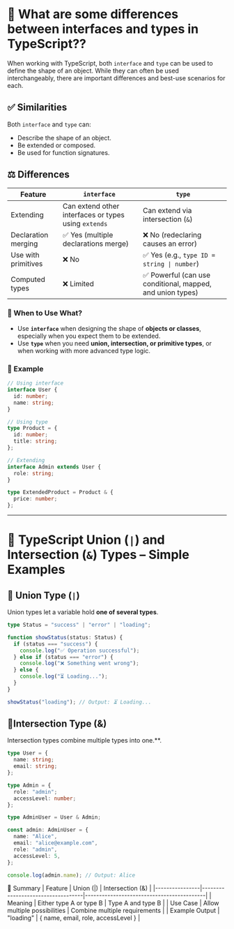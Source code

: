 
# 📘 What are some differences between interfaces and types in TypeScript??

When working with TypeScript, both `interface` and `type` can be used to define the shape of an object. While they can often be used interchangeably, there are important differences and best-use scenarios for each.

## ✅ Similarities
Both `interface` and `type` can:
- Describe the shape of an object.
- Be extended or composed.
- Be used for function signatures.

## ⚖️ Differences

| Feature | `interface` | `type` |
|--------|-------------|--------|
| Extending | Can extend other interfaces or types using `extends` | Can extend via intersection (`&`) |
| Declaration merging | ✅ Yes (multiple declarations merge) | ❌ No (redeclaring causes an error) |
| Use with primitives | ❌ No | ✅ Yes (e.g., `type ID = string \| number`) |
| Computed types | ❌ Limited | ✅ Powerful (can use conditional, mapped, and union types) |

### 🧠 When to Use What?

- Use **`interface`** when designing the shape of **objects or classes**, especially when you expect them to be extended.
- Use **`type`** when you need **union, intersection, or primitive types**, or when working with more advanced type logic.

### 🧪 Example

```ts
// Using interface
interface User {
  id: number;
  name: string;
}

// Using type
type Product = {
  id: number;
  title: string;
};

// Extending
interface Admin extends User {
  role: string;
}

type ExtendedProduct = Product & {
  price: number;
};
```

<hr />

# 🧩 TypeScript Union (`|`) and Intersection (`&`) Types – Simple Examples

## 🔹 Union Type (`|`)
Union types let a variable hold **one of several types**.

```ts
type Status = "success" | "error" | "loading";

function showStatus(status: Status) {
  if (status === "success") {
    console.log("✅ Operation successful");
  } else if (status === "error") {
    console.log("❌ Something went wrong");
  } else {
    console.log("⏳ Loading...");
  }
}

showStatus("loading"); // Output: ⏳ Loading...
```

## 🔹Intersection Type (&)
Intersection types combine multiple types into one.**.

```ts
type User = {
  name: string;
  email: string;
};

type Admin = {
  role: "admin";
  accessLevel: number;
};

type AdminUser = User & Admin;

const admin: AdminUser = {
  name: "Alice",
  email: "alice@example.com",
  role: "admin",
  accessLevel: 5,
};

console.log(admin.name); // Output: Alice
```
🔄 Summary
| Feature | Union (|) | Intersection (&) |
|----------------|-----------------------------------|-------------------------------------------|
| Meaning | Either type A or type B | Type A and type B |
| Use Case | Allow multiple possibilities | Combine multiple requirements |
| Example Output | "loading" | { name, email, role, accessLevel } |
